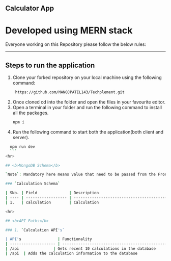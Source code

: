 ## Calculator App

# Developed using MERN stack

Everyone working on this Repository please follow the below rules:

<hr>

## <b>Steps to run the application</b>

1.  Clone your forked repository on your local machine using the following command:
    ```bash
     https://github.com/MANOJPATIL143/Techplement.git
    ```
2.  Once cloned cd into the folder and open the files in your favourite editor.
3.  Open a terminal in your folder and run the following command to install all the packages.
    ```bash
    npm i
    ```
4. Run the following command to start both the application(both client and server).
  ```bash
    npm run dev
    ```
<hr>

## <b>MongoDB Schema</b>

`Note`: Mandatory here means value that need to be passed from the Front end. There are certain values that are mandatory but need not be passed from the front end and is handled by the api itself.

### `Calculation Schema`

| SNo. | Field              | Description                                                                      | Mandatory | Field Type |
| ---- | ------------------ | -------------------------------------------------------------------------------- | --------- | ---------- |
| 1.   | calculation        | Calculation                                                                      | Yes       | String     |

<hr>

## <b>API Paths</b>

### 1. `Calculation API's`

| API's                | Functionality                                                                                                               | Example                                       | Method | Requires token authentication |
| -------------------- | --------------------------------------------------------------------------------------------------------------------------- | --------------------------------------------- | ------ | ----------------------------- |
| /api               | Gets recent 10 calculations in the database                                                     | http://localhost:8000/api               | GET    | No                            |
| /api  | Adds the calculation information to the database                                                             | http://localhost:8000/api                | POST  | No                            |

